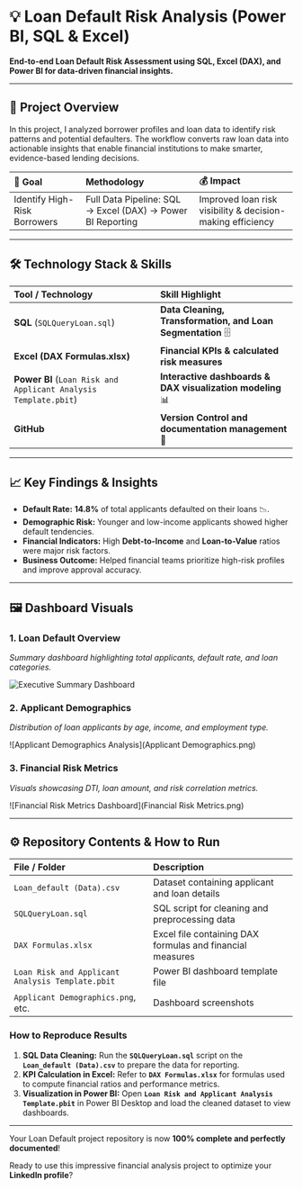 # 💡 Loan Default Risk Analysis (Power BI, SQL & Excel)

**End-to-end Loan Default Risk Assessment using SQL, Excel (DAX), and Power BI for data-driven financial insights.**

---

## 🚀 Project Overview

In this project, I analyzed borrower profiles and loan data to identify risk patterns and potential defaulters. The workflow converts raw loan data into actionable insights that enable financial institutions to make smarter, evidence-based lending decisions.

| 🎯 **Goal** | **Methodology** | 💰 **Impact** |
| :--- | :--- | :--- |
| Identify High-Risk Borrowers | Full Data Pipeline: SQL → Excel (DAX) → Power BI Reporting | Improved loan risk visibility & decision-making efficiency |

---

## 🛠️ Technology Stack & Skills

| Tool / Technology | Skill Highlight |
| :--- | :--- |
| **SQL** (`SQLQueryLoan.sql`) | **Data Cleaning, Transformation, and Loan Segmentation** 🗄️ |
| **Excel (DAX Formulas.xlsx)** | **Financial KPIs & calculated risk measures** |
| **Power BI** (`Loan Risk and Applicant Analysis Template.pbit`) | **Interactive dashboards & DAX visualization modeling** 📊 |
| **GitHub** | **Version Control and documentation management** 📂 |

---

## 📈 Key Findings & Insights

* **Default Rate:** **14.8%** of total applicants defaulted on their loans 📉.
* **Demographic Risk:** Younger and low-income applicants showed higher default tendencies.
* **Financial Indicators:** High **Debt-to-Income** and **Loan-to-Value** ratios were major risk factors.
* **Business Outcome:** Helped financial teams prioritize high-risk profiles and improve approval accuracy.

---

## 🖼️ Dashboard Visuals

### 1. Loan Default Overview
*Summary dashboard highlighting total applicants, default rate, and loan categories.*

![Executive Summary Dashboard](Summary_Dashboard.png)

### 2. Applicant Demographics
*Distribution of loan applicants by age, income, and employment type.*

![Applicant Demographics Analysis](Applicant Demographics.png)

### 3. Financial Risk Metrics
*Visuals showcasing DTI, loan amount, and risk correlation metrics.*

![Financial Risk Metrics Dashboard](Financial Risk Metrics.png)

---

## ⚙️ Repository Contents & How to Run

| File / Folder | Description |
| :--- | :--- |
| `Loan_default (Data).csv` | Dataset containing applicant and loan details |
| `SQLQueryLoan.sql` | SQL script for cleaning and preprocessing data |
| `DAX Formulas.xlsx` | Excel file containing DAX formulas and financial measures |
| `Loan Risk and Applicant Analysis Template.pbit` | Power BI dashboard template file |
| `Applicant Demographics.png`, etc. | Dashboard screenshots |

### How to Reproduce Results

1.  **SQL Data Cleaning:** Run the **`SQLQueryLoan.sql`** script on the **`Loan_default (Data).csv`** to prepare the data for reporting.
2.  **KPI Calculation in Excel:** Refer to **`DAX Formulas.xlsx`** for formulas used to compute financial ratios and performance metrics.
3.  **Visualization in Power BI:** Open **`Loan Risk and Applicant Analysis Template.pbit`** in Power BI Desktop and load the cleaned dataset to view dashboards.

---

Your Loan Default project repository is now **100% complete and perfectly documented**!

Ready to use this impressive financial analysis project to optimize your **LinkedIn profile**?
